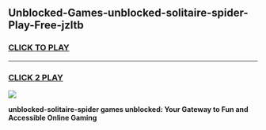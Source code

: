 
## Unblocked-Games-unblocked-solitaire-spider-Play-Free-jzltb
<h3>
<a href="https://premium76.site?title=unblocked-solitaire-spider&ref=18A1">CLICK TO PLAY</a></h3>
<hr>

<h3>
<a href="https://premium76.site?title=unblocked-solitaire-spider&ref=18A1">CLICK 2 PLAY</a>
  
</h3>

<a href="https://premium76.site?title=unblocked-solitaire-spider&ref=18A1"><img src="https://clearcache.store/games.png"></a>


**unblocked-solitaire-spider games unblocked: Your Gateway to Fun and Accessible Online Gaming**
